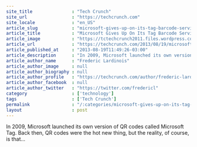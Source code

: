 ```yaml
---
site_title               : "Tech Crunch"
site_url                 : "https://techcrunch.com"
site_locale              : "en_US"
article_slug             : "microsoft-gives-up-on-its-tag-barcode-service-schedules-it-for-shutdown-in-2015"
article_title            : "Microsoft Gives Up On Its Tag Barcode Service, Schedules It For Shutdown In 2015"
article_image            : "https://tctechcrunch2011.files.wordpress.com/2013/08/tag_codes_sad_face.png?w=229&h=222&crop=1"
article_url              : "https://techcrunch.com/2013/08/19/microsoft-gives-up-on-its-tag-barcode-service-schedules-it-for-shutdown-in-2015/"
article_published_at     : "2013-08-19T11:49:26-03:00"
article_description      : "In 2009, Microsoft launched its own version of QR codes called Microsoft Tag. Back then, QR codes were the hot new thing, but the reality, of course, is that..."
article_author_name      : "Frederic Lardinois"
article_author_image     : null
article_author_biography : null
article_author_profile   : "https://techcrunch.com/author/frederic-lardinois/"
article_author_facebook  : null
article_author_twitter   : "https://twitter.com/fredericl"
category                 : ['technology']
tags                     : ['Tech Crunch']
permalink                : "/:categories/microsoft-gives-up-on-its-tag-barcode-service-schedules-it-for-shutdown-in-2015/"
layout                   : post
---
```


In 2009, Microsoft launched its own version of QR codes called Microsoft Tag. Back then, QR codes were the hot new thing, but the reality, of course, is that...
